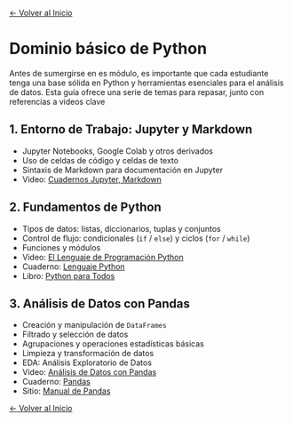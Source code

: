 [← Volver al Inicio](index.md)

# Dominio básico de Python

Antes de sumergirse en es módulo, es importante que cada estudiante tenga una base sólida en Python y herramientas esenciales para el análisis de datos. Esta guía ofrece una serie de temas para repasar, junto con referencias a videos clave

## 1. Entorno de Trabajo: Jupyter y Markdown

  - Jupyter Notebooks, Google Colab y otros derivados
  - Uso de celdas de código y celdas de texto
  - Sintaxis de Markdown para documentación en Jupyter
  - Video: [Cuadernos Jupyter, Markdown](https://youtu.be/b1r-YkLherE?feature=shared&t=2275)

## 2. Fundamentos de Python

  - Tipos de datos: listas, diccionarios, tuplas y conjuntos
  - Control de flujo: condicionales (`if` / `else`) y ciclos (`for` / `while`)
  - Funciones y módulos
  - Video: [El Lenguaje de Programación Python](https://youtu.be/iagv7n7n4Fg?feature=shared&t=293)
  - Cuaderno: [Lenguaje Python](https://colab.research.google.com/drive/1xVJLEzbhevv-qkTrIrfKhdjtuQs4Q9jJ?usp=sharing)
  - Libro: [Python para Todos](https://do1.dr-chuck.com/pythonlearn/ES_es/pythonlearn.pdf)

## 3. Análisis de Datos con Pandas

  - Creación y manipulación de `DataFrames`
  - Filtrado y selección de datos
  - Agrupaciones y operaciones estadísticas básicas
  - Limpieza y transformación de datos
  - EDA: Análisis Exploratorio de Datos
  - Video: [Análisis de Datos con Pandas](https://youtu.be/HMVFrFx2eH8?feature=shared&t=581)
  - Cuaderno: [Pandas](https://colab.research.google.com/drive/1w-mTwigCx6hkO_AjSg23Na27BoDEYOeh?usp=sharing)
  - Sitio: [Manual de Pandas](https://aprendeconalf.es/docencia/python/manual/pandas/)

[← Volver al Inicio](index.md)

